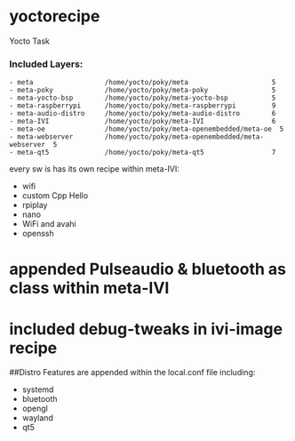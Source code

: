 # yoctorecipe
Yocto Task
### Included Layers:
```
- meta                  /home/yocto/poky/meta                     5
- meta-poky             /home/yocto/poky/meta-poky                5
- meta-yocto-bsp        /home/yocto/poky/meta-yocto-bsp           5
- meta-raspberrypi      /home/yocto/poky/meta-raspberrypi         9
- meta-audio-distro     /home/yocto/poky/meta-audio-distro        6
- meta-IVI              /home/yocto/poky/meta-IVI                 6
- meta-oe               /home/yocto/poky/meta-openembedded/meta-oe  5
- meta-webserver        /home/yocto/poky/meta-openembedded/meta-webserver  5
- meta-qt5              /home/yocto/poky/meta-qt5                 7
```
every sw is has its own recipe within meta-IVI:
- wifi
- custom Cpp Hello
- rpiplay
- nano
- WiFi and avahi
- openssh

# appended Pulseaudio & bluetooth as class within meta-IVI

# included debug-tweaks in ivi-image recipe

##Distro Features are appended within the local.conf file including:
- systemd
- bluetooth
- opengl
- wayland
- qt5
